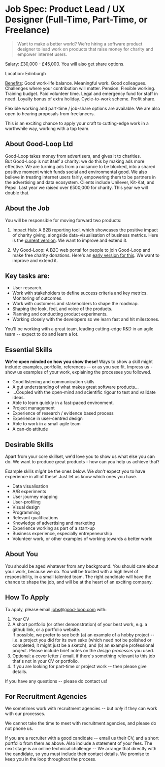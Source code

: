 
# Job Spec: Product Lead / UX Designer (Full-Time, Part-Time, or Freelance)

> Want to make a better world? We're hiring a software product designer to lead work on products that raise money for charity and empower internet users.

Salary: £30,000 - £45,000. You will also get share options.

Location: Edinburgh

[Benefits](https://doc.good-loop.com/policy/staff-perks.html): Good work-life balance. Meaningful work. Good colleagues. Challenges where your contribution will matter. Pension. Flexible working. Training budget. Paid volunteer time. Legal and emergency fund for staff in need. Loyalty bonus of extra holiday. Cycle-to-work scheme. Profit share. 

Flexible working and part-time / job-share options are available. 
We are also open to hearing proposals from freelancers. 

This is an exciting chance to apply your craft to cutting-edge work in a worthwhile way, working with a top team.

## About Good-Loop Ltd

Good-Loop takes money from advertisers, and gives it to charities.   
But Good-Loop is not itself a charity: we do this by making ads more effective. We are turning ads from a nuisance to be blocked, into a shared positive moment which funds social and environmental good. We also believe in treating internet users fairly, empowering them to be partners in the advertising and data ecosystem. Clients include Unilever, Kit-Kat, and Pepsi. Last year we raised over £500,000 for charity. This year we will double that.

## About the Job
You will be responsible for moving forward two products:

1. Impact Hub: A B2B reporting tool, which showcases the positive impact of charity giving, alongside data-visualisation of business metrics. Here is the [current version](https://my.good-loop.com/#campaign/?gl.vert=CeuNVbtW). We want to improve and extend it.

2. My Good-Loop: A B2C web portal for people to join Good-Loop and make free charity donations. Here's an [early version for this](https://my.good-loop.com). We want to improve and extend it.

## Key tasks are:

* User research.
* Work with stakeholders to define success criteria and key metrics. Monitoring of outcomes.
* Work with customers and stakeholders to shape the roadmap.
* Shaping the look, feel, and voice of the products.
* Planning and conducting product experiments.
* Working closely with the developers so we learn fast and hit milestones.

You'll be working with a great team, leading cutting-edge R&D in an agile team -- expect to do and learn a lot.

## Essential Skills

**We're open minded on how you show these!** Ways to show a skill might include: examples, portfolio, references -- or as you see fit.
Impress us - show us examples of your work, explaining the processes you followed.

* Good listening and communication skills
* A gut understanding of what makes great software products...
* ...Coupled with the open-mind and scientific rigour to test and validate ideas.
* Able to learn quickly in a fast-paced environment.
* Project management
* Experience of research / evidence based process
* Experience in user-centred design
* Able to work in a small agile team
* A can-do attitude

## Desirable Skills

Apart from your core skillset, we'd love you to show us what else you can do. 
We want to produce great products - how can you help us achieve that?

Example skills *might* be the ones below. 
We *don't* expect you to have experience in all of these! Just let us know which ones you have.

* Data visualisation
* A/B experiments
* User journey mapping
* User-profiling
* Visual design
* Programming
* Relevant qualifications
* Knowledge of advertising and marketing
* Experience working as part of a start-up
* Business experience, especially entrepeneurship
* Volunteer work, or other examples of working towards a better world

## About You

You should be aged whatever from any background. 
You should care about your work, because we do. You will be trusted with a high level of responsibility, in a small talented team.
The right candidate will have the chance to shape the job, and will be at the heart of an exciting company.

## How To Apply

To apply, please email jobs@good-loop.com with:

1. Your CV
2. A short portfolio (or other demonstration) of your best work, e.g. a github link, or a portfolio website.   
If possible, we prefer to see both (a) an example of a hobby project -- i.e. a project you did for its own sake (which need not be polished or completed; it might just be a sketch), and (b) an example professional project. Please include brief notes on the *design processes* you used.
3. Optional: a cover letter / email, if there's something relevant to this job that's not in your CV or portfolio.
4. If you are looking for part-time or project work -- then please give details.

If you have any questions -- please do contact us!

## For Recruitment Agencies

We sometimes work with recruitment agencies -- but *only* if they can work with our processes.

We cannot take the time to meet with recruitment agencies, and please do not phone us.

If you are a recruiter with a good candidate -- email us their CV, and a short portfolio from them as above. Also include a statement of your fees. The next stage is an online technical challenge -- We arrange that directly with the candidate, so you must include their contact details. We promise to keep you in the loop throughout the process.
